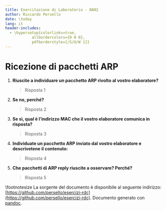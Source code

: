 ```yaml
---
title: Esercitazione di Laboratorio - NA02
author: Riccardo Persello
date: \today
lang: it
header-includes:
  - \hypersetup{colorlinks=true,
            allbordercolors={0 0 0},
            pdfborderstyle={/S/U/W 1}}
---
```


# Ricezione di pacchetti ARP

1. **Riuscite a individuare un pacchetto ARP rivolto al vostro elaboratore?**

    > Risposta 1

2. **Se no, perché?**

    > Risposta 2

3. **Se sì, qual è l’indirizzo MAC che il vostro elaboratore comunica in risposta?**

    > Risposta 3

4. **Individuate un pacchetto ARP inviato dal vostro elaboratore e descrivetene il contenuto:**

    > Risposta 4

5. **Che pacchetti di ARP reply riuscite a osservare? Perché?**

    > Risposta 5

\footnotesize
La sorgente del documento è disponibile al seguente indirizzo: [https://github.com/persello/esercizi-rdc](https://github.com/persello/esercizi-rdc). Documento generato con [pandoc](https://pandoc.org).